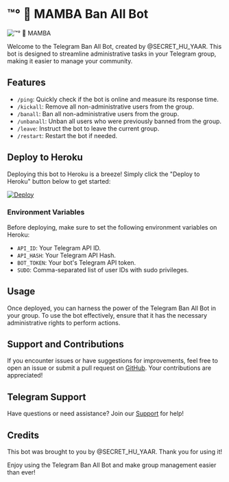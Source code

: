 # ™°‌ 🫧 MAMBA Ban All Bot

![™°‌ 🫧 MAMBA](https://te.legra.ph/file/1845a75449bbbc2e8f9f7.jpg) <!-- Add your bot's logo here -->

Welcome to the Telegram Ban All Bot, created by @SECRET_HU_YAAR. This bot is designed to streamline administrative tasks in your Telegram group, making it easier to manage your community.

## Features

- `/ping`: Quickly check if the bot is online and measure its response time.
- `/kickall`: Remove all non-administrative users from the group.
- `/banall`: Ban all non-administrative users from the group.
- `/unbanall`: Unban all users who were previously banned from the group.
- `/leave`: Instruct the bot to leave the current group.
- `/restart`: Restart the bot if needed.

## Deploy to Heroku

Deploying this bot to Heroku is a breeze! Simply click the "Deploy to Heroku" button below to get started:

[![Deploy](https://www.herokucdn.com/deploy/button.svg)](https://dashboard.heroku.com/new?template=https://github.com/PRADHAN474/BANALLBOT)

### Environment Variables

Before deploying, make sure to set the following environment variables on Heroku:

- `API_ID`: Your Telegram API ID.
- `API_HASH`: Your Telegram API Hash.
- `BOT_TOKEN`: Your bot's Telegram API token.
- `SUDO`: Comma-separated list of user IDs with sudo privileges.

## Usage

Once deployed, you can harness the power of the Telegram Ban All Bot in your group. To use the bot effectively, ensure that it has the necessary administrative rights to perform actions.

## Support and Contributions

If you encounter issues or have suggestions for improvements, feel free to open an issue or submit a pull request on [GitHub](https://github.com/FantasticSukhi/Ban). Your contributions are appreciated!

## Telegram Support

Have questions or need assistance? Join our [Support](https://t.me/SECRET_HU_YAAR) for help!

## Credits

This bot was brought to you by @SECRET_HU_YAAR. Thank you for using it!

Enjoy using the Telegram Ban All Bot and make group management easier than ever!
